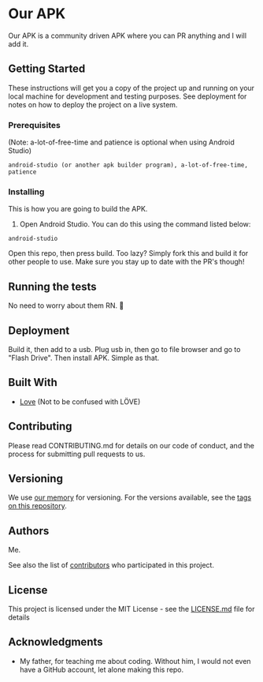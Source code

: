 # Our APK

Our APK is a community driven APK where you can PR anything and I will add it.

## Getting Started

These instructions will get you a copy of the project up and running on your local machine for development and testing purposes. See deployment for notes on how to deploy the project on a live system.

### Prerequisites

(Note: a-lot-of-free-time and patience is optional when using Android Studio)

```
android-studio (or another apk builder program), a-lot-of-free-time, patience
```

### Installing

This is how you are going to build the APK.

1. Open Android Studio. You can do this using the command listed below:

```
android-studio
```

Open this repo, then press build. Too lazy? Simply fork this and build it for other people to use. Make sure you stay up to date with the PR's though!


## Running the tests

No need to worry about them RN. 🙂

## Deployment

Build it, then add to a usb. Plug usb in, then go to file browser and go to "Flash Drive". Then install APK. Simple as that.

## Built With

* [Love](https://en.wikipedia.org/wiki/Love) (Not to be confused with LÖVE)

## Contributing

Please read CONTRIBUTING.md for details on our code of conduct, and the process for submitting pull requests to us.

## Versioning

We use [our memory](http://en.wikipedia.org/wiki/Memory) for versioning. For the versions available, see the [tags on this repository](https://github.com/UniqueName12345/OurAPK/tags). 

## Authors

Me.

See also the list of [contributors](https://github.com/UniqueName12345/OurAPK/contributors) who participated in this project.

## License

This project is licensed under the MIT License - see the [LICENSE.md](LICENSE.md) file for details

## Acknowledgments

* My father, for teaching me about coding. Without him, I would not even have a GitHub account, let alone making this repo.
